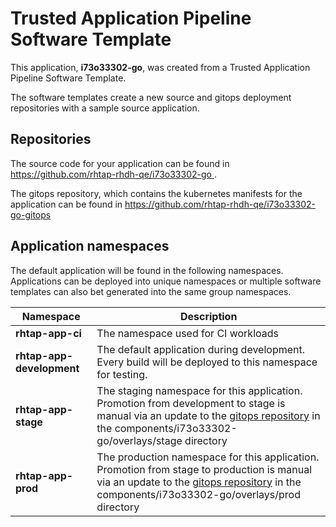 # Trusted Application Pipeline Software Template

This application, **i73o33302-go**, was created from a Trusted Application Pipeline Software Template.

The software templates create a new source and gitops deployment repositories with a sample source application. 

## Repositories

The source code for your application can be found in [https://github.com/rhtap-rhdh-qe/i73o33302-go ](https://github.com/rhtap-rhdh-qe/i73o33302-go ).
 
The gitops repository, which contains the kubernetes manifests for the application can be found in 
[https://github.com/rhtap-rhdh-qe/i73o33302-go-gitops ](https://github.com/rhtap-rhdh-qe/i73o33302-go-gitops ) 

## Application namespaces 

The default application will be found in the following namespaces. Applications can be deployed into unique namespaces or multiple software templates can also bet generated into the same group namespaces.  

|  Namespace   |  Description   |  
| -------- | -------- |
| **rhtap-app-ci** | The namespace used for CI workloads |
| **rhtap-app-development** | The default application during development. Every build will be deployed to this namespace for testing. |
| **rhtap-app-stage** | The staging namespace for this application. Promotion from development to stage is manual via an update to the [gitops repository](https://github.com/rhtap-rhdh-qe/i73o33302-go-gitops ) in the components/i73o33302-go/overlays/stage directory |
| **rhtap-app-prod** | The production namespace for this application. Promotion from stage to production is manual via an update to the [gitops repository](https://github.com/rhtap-rhdh-qe/i73o33302-go-gitops ) in the components/i73o33302-go/overlays/prod directory |